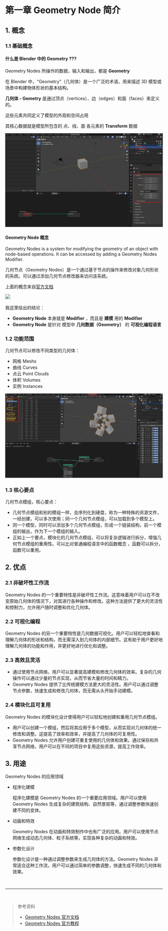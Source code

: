 # 第一章 Geometry Node 简介

## 1. 概念

### 1.1 基础概念

#### 什么是 Blender 中的 Geometry ???

Geometry Nodes 所操作的数据，输入和输出，都是 **Geometry**

在 Blender 中，"Geometry"（几何体）是一个广泛的术语，用来描述 3D 模型或场景中构建物体形状的基本结构。

**几何体 - Gemetry** 是通过顶点（vertices）、边（edges）和面（faces）来定义的。

这些元素共同定义了模型的外观和空间占用

其核心数据就是模型所包含的 点、线、面 各元素的 **Transform** 数据

![](../../../../imgs/goenode01.png)


#### Geometry Node 概念

Geometry Nodes is a system for modifying the geometry of an object with node-based operations. It can be accessed by adding a Geometry Nodes Modifier.

几何节点（Geometry Nodes）是一个通过基于节点的操作来修改对象几何形状的系统。可以通过添加几何节点修改器来访问该系统。

上面的概念来自[官方文档](https://docs.blender.org/manual/zh-hans/4.1/modeling/geometry_nodes/introduction.html)

![](https://docs.blender.org/manual/zh-hans/4.1/_images/modeling_geometry-nodes_introduction_properties.png)

我这里给出的结论：

* **Geometry Node** 本身就是 **Modifier** ，而且是 **建模** 用的 **Modifier**
* **Geometry Node** 是针对 模型中 **几何数据（Geometry）** 的 **可视化编程语言** 


### 1.2 功能范围

几何节点可以修改不同类型的几何体：

* 网格 Meshs
* 曲线 Curves
* 点云 Point Clouds
* 体积 Volumes
* 实例 Instances

![](../../../../imgs/goenode02.png)

### 1.3 核心要点

几何节点模组，核心要点：

* 几何节点模组和别的模组一样，会序列化到硬盘，称为一种特殊的资源文件，一经创建，可以多次使用；同一个几何节点模组，可以加载到多个模型上。
* 同一个模型，同时可以添加多个几何节点模组，形成一个链装结构，前一个模组的输出，作为下一个模组的输入。
* 正如上一个要点，模块化的几何节点模组，可以将复杂逻辑进行拆分，增强几何节点模组的重用性。可以比对普通编程语言中的函数概念 ，函数可以拆分，函数可以重用。


## 2. 优点

### 2.1 非破坏性工作流

Geometry Nodes 的一个重要特性是非破坏性工作流。这意味着用户可以在不改变原始几何体的情况下，对其进行各种操作和修改。这种方法提供了更大的灵活性和控制力，允许用户随时调整和优化几何体。

### 2.2 可视化编程

Geometry Nodes 的另一个重要特性是几何数据可视化。用户可以轻松地查看和理解几何体的形状和结构，而无需深入到几何体的内部细节。这有助于用户更好地理解几何体的功能和作用，并更好地进行优化和调整。

### 2.3 高效且灵活

* 通过使用节点网络，用户可以显著提高建模和修改几何体的效率。复杂的几何操作可以通过少量的节点实现，从而节省大量的时间和精力。
* Geometry Nodes 提供了比传统建模方法更大的灵活性。用户可以通过调整节点参数，快速生成和修改几何体，而无需从头开始手动建模。

### 2.4 模块化且可复用

Geometry Nodes 的模块化设计使得用户可以轻松地创建和重用几何节点模组。

* 用户可以创建一个模组，然后将其应用于多个模型，从而实现对几何体的统一修改和调整。这提高了效率和效率，并提高了几何体的可复用性。
* Geometry Nodes 允许用户创建可重复使用的几何体和效果。通过保存和共享节点网络，用户可以在不同的项目中复用这些资源，提高工作效率。

## 3. 用途

Geometry Nodes 的应用领域

* 程序化建模

    程序化建模是 Geometry Nodes 的一个重要应用领域。用户可以使用 Geometry Nodes 生成复杂的建筑结构、自然景观等，通过调整参数快速创建不同的变体。

* 动画和特效

    Geometry Nodes 在动画和特效制作中也有广泛的应用。用户可以使用节点网络生成动态几何体、粒子系统等，实现各种复杂的动画和特效。

* 参数化设计

    参数化设计是一种通过调整参数来生成几何体的方法。Geometry Nodes 非常适合这种工作流，用户可以通过简单的参数调整，快速生成不同的几何体和效果。

<br><hr><br>

> 参考资料
>
> * [Geometry Nodes 官方文档](https://docs.blender.org/manual/zh-hans/4.1/modeling/geometry_nodes/introduction.html)
> * [Geometry Nodes 官方教程](https://studio.blender.org/training/geometry-nodes-from-scratch/theory-basics/)